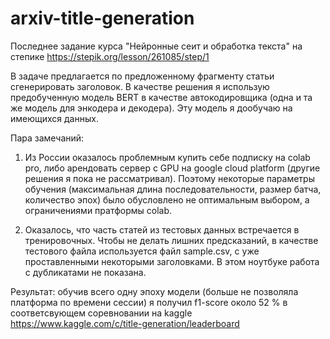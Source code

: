 # arxiv-title-generation

Последнее задание курса "Нейронные сеит и обработка текста" на степике https://stepik.org/lesson/261085/step/1

В задаче предлагается по предложенному фрагменту статьи сгенерировать заголовок. В качестве решения я использую предобученную модель BERT в качестве автокодировщика (одна и та же модель для энкодера и декодера). Эту модель я дообучаю на имеющихся данных.

Пара замечаний:

1. Из России оказалось проблемным купить себе подписку на colab pro, либо арендовать сервер с GPU на google cloud platform (другие решения я пока не рассматривал). Поэтому некоторые параметры обучения (максимальная длина последовательности, размер батча, количество эпох) было обусловлено не оптимальным выбором, а ограничениями пратформы colab.

2. Оказалось, что часть статей из тестовых данных встречается в тренировочных. Чтобы не делать лишних предсказаний, в качестве тестового файла используется файл sample.csv, с уже проставленными некоторыми заголовками. В этом ноутбуке работа с дубликатами не показана.

Результат: обучив всего одну эпоху модели (больше не позволяла платформа по времени сессии) я получил f1-score около 52 % в соответсвующем соревновании на kaggle https://www.kaggle.com/c/title-generation/leaderboard
